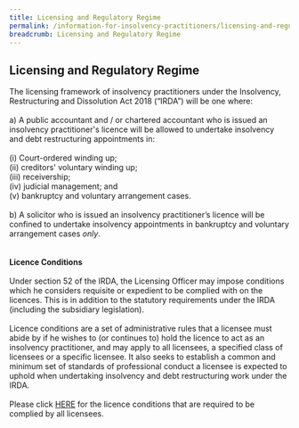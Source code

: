 ```yaml
---
title: Licensing and Regulatory Regime
permalink: /information-for-insolvency-practitioners/licensing-and-regulatory-regime/
breadcrumb: Licensing and Regulatory Regime
---
```

**Licensing and Regulatory Regime**
---
The licensing framework of insolvency practitioners under the Insolvency, Restructuring and Dissolution Act 2018 (“IRDA”) will be one where:
<br><br>
a)	A public accountant and / or chartered accountant who is issued an insolvency practitioner's licence will be allowed to undertake insolvency and debt restructuring appointments in:<br><br>
(i)  Court-ordered winding up;<br>
(ii) creditors' voluntary winding up;<br>
(iii) receivership;<br>
(iv) judicial management; and<br>
(v)  bankruptcy and voluntary arrangement cases.
<br><br>
b)	A solicitor who is issued an insolvency practitioner’s licence will be confined to undertake insolvency appointments in bankruptcy and voluntary arrangement cases *only*. 
<br><br><br>
**Licence Conditions**
<br><br>
Under section 52 of the IRDA, the Licensing Officer may impose conditions which he considers requisite or expedient to be complied with on the licences. This is in addition to the statutory requirements under the IRDA (including the subsidiary legislation).
<br><br>
Licence conditions are a set of administrative rules that a licensee must abide by if he wishes to (or continues to) hold the licence to act as an insolvency practitioner, and may apply to all licensees, a specified class of licensees or a specific licensee. It also seeks to establish a common and minimum set of standards of professional conduct a licensee is expected to uphold when undertaking insolvency and debt restructuring work under the IRDA.
<br><br>
Please click <a href="/files/General Licence Conditions.pdf" target="_blank">HERE</a> for the licence conditions that are required to be complied by all licensees. <br>